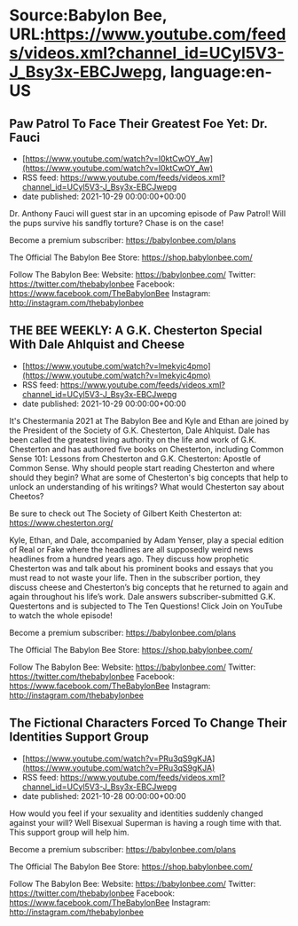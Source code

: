 # Source:Babylon Bee, URL:https://www.youtube.com/feeds/videos.xml?channel_id=UCyl5V3-J_Bsy3x-EBCJwepg, language:en-US

## Paw Patrol To Face Their Greatest Foe Yet: Dr. Fauci
 - [https://www.youtube.com/watch?v=I0ktCwOY_Aw](https://www.youtube.com/watch?v=I0ktCwOY_Aw)
 - RSS feed: https://www.youtube.com/feeds/videos.xml?channel_id=UCyl5V3-J_Bsy3x-EBCJwepg
 - date published: 2021-10-29 00:00:00+00:00

Dr. Anthony Fauci will guest star in an upcoming episode of Paw Patrol! Will the pups survive his sandfly torture? Chase is on the case!

Become a premium subscriber:  https://babylonbee.com/plans

The Official The Babylon Bee Store:  https://shop.babylonbee.com/

Follow The Babylon Bee:
Website: https://babylonbee.com/
Twitter: https://twitter.com/thebabylonbee
Facebook: https://www.facebook.com/TheBabylonBee
Instagram: http://instagram.com/thebabylonbee

## THE BEE WEEKLY: A G.K. Chesterton Special With Dale Ahlquist and Cheese
 - [https://www.youtube.com/watch?v=lmekyic4pmo](https://www.youtube.com/watch?v=lmekyic4pmo)
 - RSS feed: https://www.youtube.com/feeds/videos.xml?channel_id=UCyl5V3-J_Bsy3x-EBCJwepg
 - date published: 2021-10-29 00:00:00+00:00

It's Chestermania 2021 at The Babylon Bee and Kyle and Ethan are joined by the President of the Society of G.K. Chesterton, Dale Ahlquist. Dale has been called the greatest living authority on the life and work of G.K. Chesterton and has authored five books on Chesterton, including Common Sense 101: Lessons from Chesterton and G.K. Chesterton: Apostle of Common Sense. Why should people start reading Chesterton and where should they begin? What are some of Chesterton's big concepts that help to unlock an understanding of his writings? What would Chesterton say about Cheetos?

Be sure to check out The Society of Gilbert Keith Chesterton at: https://www.chesterton.org/

Kyle, Ethan, and Dale, accompanied by Adam Yenser, play a special edition of Real or Fake where the headlines are all supposedly weird news headlines from a hundred years ago. They discuss how prophetic Chesterton was and talk about his prominent books and essays that you must read to not waste your life. Then in the subscriber portion, they discuss cheese and Chesterton’s big concepts that he returned to again and again throughout his life’s work. Dale answers subscriber-submitted G.K. Questertons and is subjected to The Ten Questions! Click Join on YouTube to watch the whole episode!

Become a premium subscriber:  https://babylonbee.com/plans

The Official The Babylon Bee Store:  https://shop.babylonbee.com/

Follow The Babylon Bee:
Website: https://babylonbee.com/
Twitter: https://twitter.com/thebabylonbee
Facebook: https://www.facebook.com/TheBabylonBee
Instagram: http://instagram.com/thebabylonbee

## The Fictional Characters Forced To Change Their Identities Support Group
 - [https://www.youtube.com/watch?v=PRu3qS9gKJA](https://www.youtube.com/watch?v=PRu3qS9gKJA)
 - RSS feed: https://www.youtube.com/feeds/videos.xml?channel_id=UCyl5V3-J_Bsy3x-EBCJwepg
 - date published: 2021-10-28 00:00:00+00:00

How would you feel if your sexuality and identities suddenly changed against your will? Well Bisexual Superman is having a rough time with that. This support group will help him.

Become a premium subscriber:  https://babylonbee.com/plans

The Official The Babylon Bee Store:  https://shop.babylonbee.com/

Follow The Babylon Bee:
Website: https://babylonbee.com/
Twitter: https://twitter.com/thebabylonbee
Facebook: https://www.facebook.com/TheBabylonBee
Instagram: http://instagram.com/thebabylonbee

